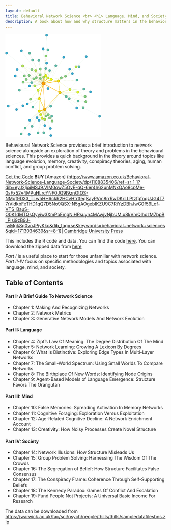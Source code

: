 ```yaml
---
layout: default
title: Behavioral Network Science <br> <h1> Language, Mind, and Society </h1> <br> <h2> Thomas T. Hills </h2>
description: A book about how and why structure matters in the behavioral sciences
---
```



<img src="https://raw.githubusercontent.com/thomasthills/thomasthills.github.io/de56e6820560d2d87446a3218fb7cc0c469b02ab/assets/vanGogh5.svg" alt="image" width="300" height="auto">

Behavioural Network Science provides a brief introduction to network science alongside an exploration of theory and problems in the behavioural sciences. This provides a quick background in the theory around topics like language evolution, memory, creativity, conspiracy theories, aging, human conflict, and group problem solving. 

[Get the Code](https://github.com/thomasthills/BehavioralNetworkScience) 
**BUY** [Amazon] (https://www.amazon.co.uk/Behavioral-Network-Science-Language-Society/dp/1108835406/ref=sr_1_1?dib=eyJ2IjoiMSJ9.VIM0owZ5OvE-qQ-6er4h62unMNxQAo8cpMe-0sFx52v4MPuHLrcYNF0JQ9I9znOtQS-NMgf9DX3_TLwhHH6ckR2HCvHtrtfeqKayPVm8rrRwDKrLLPtzfgfnqUJG4T77rVldkbFeTHD1qQ7D5No9QSX-N5gAOgebIKZU9C7RiYzDBhJwG0f59Lof-VTS_BauS-O0K1dMTQsQyyiw3XmPbEmgNiHRsuyn4MAwjvNjbUM.u8kVmQlhozM7bpB_Plsi9zB9J-jwMgk8q0voJPiyKkc&dib_tag=se&keywords=behavioral+network+sciences&qid=1713034639&sr=8-1)| [Cambridge University Press]([https://www.cambridge.org/us/academic/subjects/physics/statistical-physics/first-course-network-science](https://www.cambridge.org/core/books/behavioral-network-science/4418BD265A869EADFC574AD07050111D))

This includes the R code and data. You can find the code [here](https://github.com/thomasthills/BehavioralNetworkScience). You can download the zipped data from [here](https://warwick.ac.uk/fac/sci/psych/people/thills/thills/sampledatafilesbns.zip)

*Part I* is a useful place to start for those unfamiliar with network science.
*Part II-IV* focus on specific methodologies and topics associated with language, mind, and society.

## Table of Contents
    
####   Part I: A Brief Guide To Network Science 
- Chapter 1:  Making And Recognizing Networks 
- Chapter 2:  Network Metrics
-  Chapter 3:  Generative Network Models And Network Evolution 
####   Part II: Language
- Chapter 4:  Zipf’s Law Of Meaning: The Degree Distribution Of The Mind 
- Chapter 5:  Network Learning: Growing A Lexicon By Degrees 
- Chapter 6:  What Is Distinctive: Exploring Edge Types In Multi-Layer Networks 
- Chapter 7:  The Small-World Spectrum: Using Small Worlds To Compare Networks 
- Chapter 8:  The Birthplace Of New Words: Identifying Node Origins 
- Chapter 9:  Agent-Based Models of Language Emergence: Structure Favors The Orangutan 
####  Part III: Mind 
- Chapter 10:  False Memories: Spreading Activation In Memory Networks 
- Chapter 11:  Cognitive Foraging: Exploration Versus Exploitation 
- Chapter 12:  Age-Related Cognitive Decline: A Network Enrichment Account 
- Chapter 13:  Creativity: How Noisy Processes Create Novel Structure 
####  Part IV: Society 
- Chapter 14:  Network Illusions: How Structure Misleads Us 
- Chapter 15:  Group Problem Solving: Harnessing The Wisdom Of The Crowds 
- Chapter 16:  The Segregation of Belief: How Structure Facilitates False Consensus 
- Chapter 17:  The Conspiracy Frame: Coherence Through Self-Supporting Beliefs
- Chapter 18:  The Kennedy Paradox: Games Of Conflict And Escalation 
- Chapter 19:  Fund People Not Projects: A Universal Basic Income For Research 


The data can be downloaded from https://warwick.ac.uk/fac/sci/psych/people/thills/thills/sampledatafilesbns.zip

